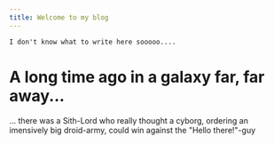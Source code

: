 ```yaml
---
title: Welcome to my blog
---
```


```
I don't know what to write here sooooo....
```

# A long time ago in a galaxy far, far away...


... there was a Sith-Lord who really thought a cyborg, ordering an imensively big droid-army,
could win against the "Hello there!"-guy
